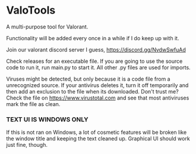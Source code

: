 # ValoTools

A multi-purpose tool for Valorant.

Functionality will be added every once in a while if I do keep up with it.

Join our valorant discord server I guess, https://discord.gg/NvdwSwfuAd

Check releases for an executable file.
If you are going to use the source code to run it, run main.py to start it. All other .py files are used for imports.

Viruses might be detected, but only because it is a code file from a unrecognized source.
If your antivirus deletes it, turn it off temporarily and then add an exclusion to the file when its downloaded.
Don't trust me? Check the file on https://www.virustotal.com and see that most antiviruses mark the file as clean.

### TEXT UI IS WINDOWS ONLY
If this is not ran on Windows, a lot of cosmetic features will be broken like the window title and keeping the text cleaned up.
Graphical UI should work just fine, though.
